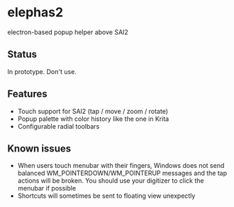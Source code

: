 # elephas2
electron-based popup helper above SAI2

## Status
In prototype. Don't use.

## Features
* Touch support for SAI2 (tap / move / zoom / rotate)
* Popup palette with color history like the one in Krita
* Configurable radial toolbars

## Known issues
* When users touch menubar with their fingers, Windows does not send balanced WM\_POINTERDOWN/WM\_POINTERUP messages and the tap actions will be broken. You should use your digitizer to click the menubar if possible
* Shortcuts will sometimes be sent to floating view unexpectly
